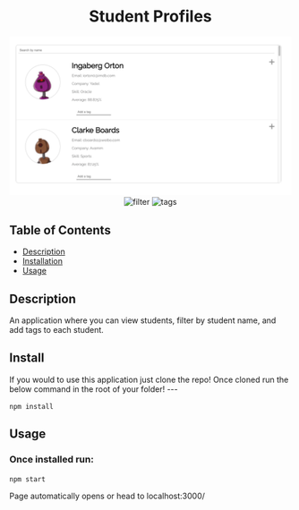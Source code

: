 <h1 align="center">Student Profiles</h1>

<p align='center'>
    <img src="src/assets/viewstudents.png" alt="students"/>
    <img src="/assets/filterbyname.png" alt="filter"/>
    <img src="/assets/addtags.png" alt="tags"/>
</p>  

## Table of Contents
- [Description](#description)
- [Installation](#install)
- [Usage](#usage)

## Description
An application where you can view students, filter by student name, and add tags to each student.

## Install
If you would to use this application just clone the repo! Once cloned run the below command in the root of your folder! ---  

```
npm install
```

## Usage
### Once installed run:
```
npm start
```  
Page automatically opens or head to localhost:3000/
